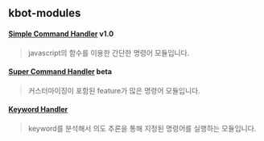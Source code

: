 ## kbot-modules

#### [Simple Command Handler](src/simple) v1.0
> javascript의 함수를 이용한 간단한 명령어 모듈입니다.

#### [Super Command Handler](src/super) beta
> 커스터마이징이 포함된 feature가 많은 명령어 모듈입니다.

#### [Keyword Handler](src/keyword)
> keyword를 분석해서 의도 추론을 통해 지정된 명령어를 실행하는 모듈입니다.
